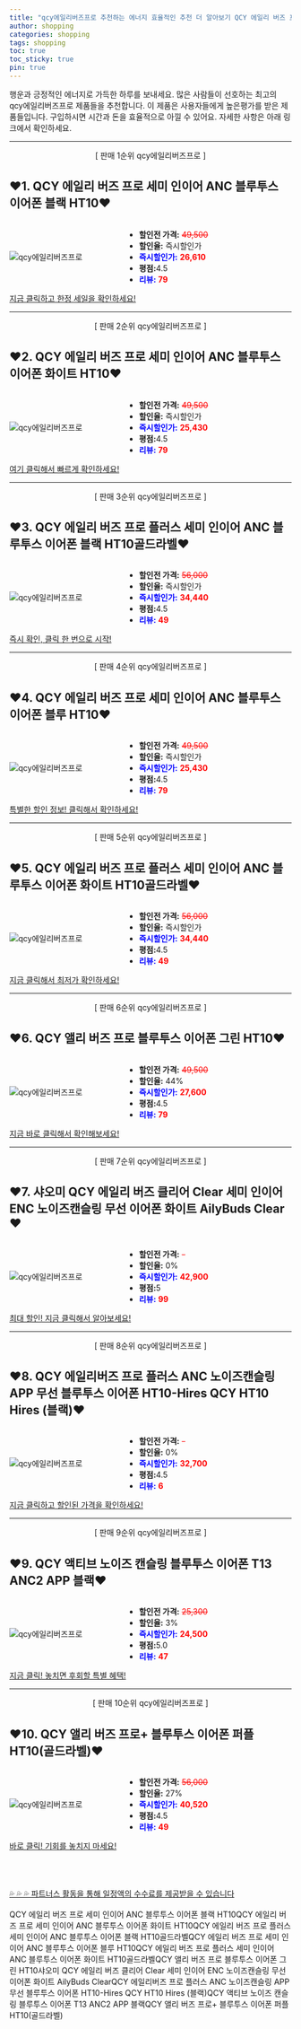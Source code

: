 ```yaml
---
title: "qcy에일리버즈프로 추천하는 에너지 효율적인 추천 더 알아보기 QCY 에일리 버즈 프로 세미"
author: shopping
categories: shopping
tags: shopping
toc: true
toc_sticky: true
pin: true
---
```

행운과 긍정적인 에너지로 가득한 하루를 보내세요. 많은 사람들이 선호하는 최고의 qcy에일리버즈프로 제품들을 추천합니다. 이 제품은 사용자들에게 높은평가를 받은 제품들입니다. 구입하시면 시간과 돈을 효율적으로 아낄 수 있어요. 자세한 사항은 아래 링크에서 확인하세요.

---
<p class="toplist" style="margin: 0 auto; display: block; width: fit-content;">[ 판매 1순위 qcy에일리버즈프로 ]</p>

<h2><strong>❤️1. QCY 에일리 버즈 프로 세미 인이어 ANC 블루투스 이어폰 블랙 HT10❤️</strong></h2>

<div style="display: flex; align-items: center;">
    <div style="flex: 0.4;">
        <img src="https://thumbnail9.coupangcdn.com/thumbnails/remote/230x230ex/image/vendor_inventory/eee8/ebf7c4c9e08f2a84df54d34080a970bc42a6d9fed38436082137382b6deb.jpg" alt="qcy에일리버즈프로" style="max-width: 100%;">
    </div>
    <div style="flex: 0.6; margin-left: 10px;">
        <ul>
            <li><strong>할인전 가격:</strong> <del style="color: red;">49,500</del></li>
            <li><strong>할인율:</strong> 즉시할인가</li>
            <li><span style='color:blue'><strong>즉시할인가:</strong></span> <span style='color:red'><strong>26,610</strong></span></li>
            <li><strong>평점:</strong>4.5</li>
            <li><span style='color:blue'><strong>리뷰:</strong></span> <span style='color:red'><strong>79</strong></span></li>
        </ul>
    </div>
</div>
<div class="center">
    <a href="https://William4Davisa.github.io?lptag=AF9450613&subid=githubio&pageKey=8068183880&traceid=V0-153&itemId=22699185786&vendorItemId=89734828615" class="myButton">
        지금 클릭하고 한정 세일을 확인하세요!
    </a>
</div>


---
<p class="toplist" style="margin: 0 auto; display: block; width: fit-content;">[ 판매 2순위 qcy에일리버즈프로 ]</p>

<h2><strong>❤️2. QCY 에일리 버즈 프로 세미 인이어 ANC 블루투스 이어폰 화이트 HT10❤️</strong></h2>

<div style="display: flex; align-items: center;">
    <div style="flex: 0.4;">
        <img src="https://thumbnail8.coupangcdn.com/thumbnails/remote/230x230ex/image/vendor_inventory/5a77/2b9605e9a1020c573761e55e418c35851783736a7a1067d5e0f8d3029cf5.jpg" alt="qcy에일리버즈프로" style="max-width: 100%;">
    </div>
    <div style="flex: 0.6; margin-left: 10px;">
        <ul>
            <li><strong>할인전 가격:</strong> <del style="color: red;">49,500</del></li>
            <li><strong>할인율:</strong> 즉시할인가</li>
            <li><span style='color:blue'><strong>즉시할인가:</strong></span> <span style='color:red'><strong>25,430</strong></span></li>
            <li><strong>평점:</strong>4.5</li>
            <li><span style='color:blue'><strong>리뷰:</strong></span> <span style='color:red'><strong>79</strong></span></li>
        </ul>
    </div>
</div>
<div class="center">
    <a href="https://William4Davisa.github.io?lptag=AF9450613&subid=githubio&pageKey=8068183880&traceid=V0-153&itemId=22699185791&vendorItemId=89734828624" class="myButton">
        여기 클릭해서 빠르게 확인하세요!
    </a>
</div>


---
<p class="toplist" style="margin: 0 auto; display: block; width: fit-content;">[ 판매 3순위 qcy에일리버즈프로 ]</p>

<h2><strong>❤️3. QCY 에일리 버즈 프로 플러스 세미 인이어 ANC 블루투스 이어폰 블랙 HT10골드라벨❤️</strong></h2>

<div style="display: flex; align-items: center;">
    <div style="flex: 0.4;">
        <img src="https://thumbnail9.coupangcdn.com/thumbnails/remote/230x230ex/image/vendor_inventory/a1b9/3d3d5a7daaa095ce27a17f38bda83fc6c2d75ae315596283b69cdf257f4d.jpg" alt="qcy에일리버즈프로" style="max-width: 100%;">
    </div>
    <div style="flex: 0.6; margin-left: 10px;">
        <ul>
            <li><strong>할인전 가격:</strong> <del style="color: red;">56,000</del></li>
            <li><strong>할인율:</strong> 즉시할인가</li>
            <li><span style='color:blue'><strong>즉시할인가:</strong></span> <span style='color:red'><strong>34,440</strong></span></li>
            <li><strong>평점:</strong>4.5</li>
            <li><span style='color:blue'><strong>리뷰:</strong></span> <span style='color:red'><strong>49</strong></span></li>
        </ul>
    </div>
</div>
<div class="center">
    <a href="https://William4Davisa.github.io?lptag=AF9450613&subid=githubio&pageKey=8068183882&traceid=V0-153&itemId=22699185802&vendorItemId=89734828591" class="myButton">
        즉시 확인, 클릭 한 번으로 시작!
    </a>
</div>


---
<p class="toplist" style="margin: 0 auto; display: block; width: fit-content;">[ 판매 4순위 qcy에일리버즈프로 ]</p>

<h2><strong>❤️4. QCY 에일리 버즈 프로 세미 인이어 ANC 블루투스 이어폰 블루 HT10❤️</strong></h2>

<div style="display: flex; align-items: center;">
    <div style="flex: 0.4;">
        <img src="https://thumbnail10.coupangcdn.com/thumbnails/remote/230x230ex/image/vendor_inventory/69f9/0d909e90d7618e4b8d45bcb3eb0f0f667a9571f80af06d2f75202978578a.jpg" alt="qcy에일리버즈프로" style="max-width: 100%;">
    </div>
    <div style="flex: 0.6; margin-left: 10px;">
        <ul>
            <li><strong>할인전 가격:</strong> <del style="color: red;">49,500</del></li>
            <li><strong>할인율:</strong> 즉시할인가</li>
            <li><span style='color:blue'><strong>즉시할인가:</strong></span> <span style='color:red'><strong>25,430</strong></span></li>
            <li><strong>평점:</strong>4.5</li>
            <li><span style='color:blue'><strong>리뷰:</strong></span> <span style='color:red'><strong>79</strong></span></li>
        </ul>
    </div>
</div>
<div class="center">
    <a href="https://William4Davisa.github.io?lptag=AF9450613&subid=githubio&pageKey=8068183880&traceid=V0-153&itemId=22699185797&vendorItemId=89734828627" class="myButton">
        특별한 할인 정보! 클릭해서 확인하세요!
    </a>
</div>


---
<p class="toplist" style="margin: 0 auto; display: block; width: fit-content;">[ 판매 5순위 qcy에일리버즈프로 ]</p>

<h2><strong>❤️5. QCY 에일리 버즈 프로 플러스 세미 인이어 ANC 블루투스 이어폰 화이트 HT10골드라벨❤️</strong></h2>

<div style="display: flex; align-items: center;">
    <div style="flex: 0.4;">
        <img src="https://thumbnail7.coupangcdn.com/thumbnails/remote/230x230ex/image/vendor_inventory/f9dd/a765f309746cb9c79ad92ecde7f6c59ea47785d10b435fb428879c006c68.jpg" alt="qcy에일리버즈프로" style="max-width: 100%;">
    </div>
    <div style="flex: 0.6; margin-left: 10px;">
        <ul>
            <li><strong>할인전 가격:</strong> <del style="color: red;">56,000</del></li>
            <li><strong>할인율:</strong> 즉시할인가</li>
            <li><span style='color:blue'><strong>즉시할인가:</strong></span> <span style='color:red'><strong>34,440</strong></span></li>
            <li><strong>평점:</strong>4.5</li>
            <li><span style='color:blue'><strong>리뷰:</strong></span> <span style='color:red'><strong>49</strong></span></li>
        </ul>
    </div>
</div>
<div class="center">
    <a href="https://William4Davisa.github.io?lptag=AF9450613&subid=githubio&pageKey=8068183882&traceid=V0-153&itemId=22699185803&vendorItemId=89734828598" class="myButton">
        지금 클릭해서 최저가 확인하세요!
    </a>
</div>


---
<p class="toplist" style="margin: 0 auto; display: block; width: fit-content;">[ 판매 6순위 qcy에일리버즈프로 ]</p>

<h2><strong>❤️6. QCY 앨리 버즈 프로 블루투스 이어폰 그린 HT10❤️</strong></h2>

<div style="display: flex; align-items: center;">
    <div style="flex: 0.4;">
        <img src="https://thumbnail7.coupangcdn.com/thumbnails/remote/230x230ex/image/vendor_inventory/b2fe/1b9464cc12f371f4ddc6c1184de154c275cab2f72cce915df849d1b98698.jpg" alt="qcy에일리버즈프로" style="max-width: 100%;">
    </div>
    <div style="flex: 0.6; margin-left: 10px;">
        <ul>
            <li><strong>할인전 가격:</strong> <del style="color: red;">49,500</del></li>
            <li><strong>할인율:</strong> 44%</li>
            <li><span style='color:blue'><strong>즉시할인가:</strong></span> <span style='color:red'><strong>27,600</strong></span></li>
            <li><strong>평점:</strong>4.5</li>
            <li><span style='color:blue'><strong>리뷰:</strong></span> <span style='color:red'><strong>79</strong></span></li>
        </ul>
    </div>
</div>
<div class="center">
    <a href="https://William4Davisa.github.io?lptag=AF9450613&subid=githubio&pageKey=8068183880&traceid=V0-153&itemId=23610653068&vendorItemId=90636309018" class="myButton">
        지금 바로 클릭해서 확인해보세요!
    </a>
</div>


---
<p class="toplist" style="margin: 0 auto; display: block; width: fit-content;">[ 판매 7순위 qcy에일리버즈프로 ]</p>

<h2><strong>❤️7. 샤오미 QCY 에일리 버즈 클리어 Clear 세미 인이어 ENC 노이즈캔슬링 무선 이어폰 화이트 AilyBuds Clear❤️</strong></h2>

<div style="display: flex; align-items: center;">
    <div style="flex: 0.4;">
        <img src="https://thumbnail8.coupangcdn.com/thumbnails/remote/230x230ex/image/vendor_inventory/ea74/0d92e5bf61575fc124b07f90fb2335dac18b092c36ed2cb5dd120c56e1c8.JPG" alt="qcy에일리버즈프로" style="max-width: 100%;">
    </div>
    <div style="flex: 0.6; margin-left: 10px;">
        <ul>
            <li><strong>할인전 가격:</strong> <del style="color: red;">-</del></li>
            <li><strong>할인율:</strong> 0%</li>
            <li><span style='color:blue'><strong>즉시할인가:</strong></span> <span style='color:red'><strong>42,900</strong></span></li>
            <li><strong>평점:</strong>5</li>
            <li><span style='color:blue'><strong>리뷰:</strong></span> <span style='color:red'><strong>99</strong></span></li>
        </ul>
    </div>
</div>
<div class="center">
    <a href="https://William4Davisa.github.io?lptag=AF9450613&subid=githubio&pageKey=8250536167&traceid=V0-153&itemId=23752070059&vendorItemId=90776559926" class="myButton">
        최대 할인! 지금 클릭해서 알아보세요!
    </a>
</div>


---
<p class="toplist" style="margin: 0 auto; display: block; width: fit-content;">[ 판매 8순위 qcy에일리버즈프로 ]</p>

<h2><strong>❤️8. QCY 에일리버즈 프로 플러스 ANC 노이즈캔슬링 APP 무선 블루투스 이어폰 HT10-Hires QCY HT10 Hires (블랙)❤️</strong></h2>

<div style="display: flex; align-items: center;">
    <div style="flex: 0.4;">
        <img src="https://thumbnail9.coupangcdn.com/thumbnails/remote/230x230ex/image/vendor_inventory/37fc/c934031ba82147890ad4915de771f2c8c98ae1f4a83bb54f42ff0e593ddc.jpg" alt="qcy에일리버즈프로" style="max-width: 100%;">
    </div>
    <div style="flex: 0.6; margin-left: 10px;">
        <ul>
            <li><strong>할인전 가격:</strong> <del style="color: red;">-</del></li>
            <li><strong>할인율:</strong> 0%</li>
            <li><span style='color:blue'><strong>즉시할인가:</strong></span> <span style='color:red'><strong>32,700</strong></span></li>
            <li><strong>평점:</strong>4.5</li>
            <li><span style='color:blue'><strong>리뷰:</strong></span> <span style='color:red'><strong>6</strong></span></li>
        </ul>
    </div>
</div>
<div class="center">
    <a href="https://William4Davisa.github.io?lptag=AF9450613&subid=githubio&pageKey=8089826296&traceid=V0-153&itemId=22845470702&vendorItemId=89880177923" class="myButton">
        지금 클릭하고 할인된 가격을 확인하세요!
    </a>
</div>


---
<p class="toplist" style="margin: 0 auto; display: block; width: fit-content;">[ 판매 9순위 qcy에일리버즈프로 ]</p>

<h2><strong>❤️9. QCY 액티브 노이즈 캔슬링 블루투스 이어폰 T13 ANC2 APP 블랙❤️</strong></h2>

<div style="display: flex; align-items: center;">
    <div style="flex: 0.4;">
        <img src="https://thumbnail10.coupangcdn.com/thumbnails/remote/230x230ex/image/retail/images/2024/05/23/18/4/87ff963c-a9ab-4377-8f8b-574997d6235d.jpg" alt="qcy에일리버즈프로" style="max-width: 100%;">
    </div>
    <div style="flex: 0.6; margin-left: 10px;">
        <ul>
            <li><strong>할인전 가격:</strong> <del style="color: red;">25,300</del></li>
            <li><strong>할인율:</strong> 3%</li>
            <li><span style='color:blue'><strong>즉시할인가:</strong></span> <span style='color:red'><strong>24,500</strong></span></li>
            <li><strong>평점:</strong>5.0</li>
            <li><span style='color:blue'><strong>리뷰:</strong></span> <span style='color:red'><strong>47</strong></span></li>
        </ul>
    </div>
</div>
<div class="center">
    <a href="https://William4Davisa.github.io?lptag=AF9450613&subid=githubio&pageKey=8121405453&traceid=V0-153&itemId=23037354652&vendorItemId=90071083647" class="myButton">
        지금 클릭! 놓치면 후회할 특별 혜택!
    </a>
</div>


---
<p class="toplist" style="margin: 0 auto; display: block; width: fit-content;">[ 판매 10순위 qcy에일리버즈프로 ]</p>

<h2><strong>❤️10. QCY 앨리 버즈 프로+ 블루투스 이어폰 퍼플 HT10(골드라벨)❤️</strong></h2>

<div style="display: flex; align-items: center;">
    <div style="flex: 0.4;">
        <img src="https://thumbnail10.coupangcdn.com/thumbnails/remote/230x230ex/image/vendor_inventory/1d40/336155be89a70a763bf1cfdad511088a5470cde6e9ca6663f739813cc15d.jpg" alt="qcy에일리버즈프로" style="max-width: 100%;">
    </div>
    <div style="flex: 0.6; margin-left: 10px;">
        <ul>
            <li><strong>할인전 가격:</strong> <del style="color: red;">56,000</del></li>
            <li><strong>할인율:</strong> 27%</li>
            <li><span style='color:blue'><strong>즉시할인가:</strong></span> <span style='color:red'><strong>40,520</strong></span></li>
            <li><strong>평점:</strong>4.5</li>
            <li><span style='color:blue'><strong>리뷰:</strong></span> <span style='color:red'><strong>49</strong></span></li>
        </ul>
    </div>
</div>
<div class="center">
    <a href="https://William4Davisa.github.io?lptag=AF9450613&subid=githubio&pageKey=8068183882&traceid=V0-153&itemId=23610653220&vendorItemId=90636308991" class="myButton">
        바로 클릭! 기회를 놓치지 마세요!
    </a>
</div>

<br><br><br>[💦 💦 💦 파트너스 활동을 통해 일정액의 수수료를 제공받을 수 있습니다](https://link.coupang.com/a/bcpT2c)<br><br>QCY 에일리 버즈 프로 세미 인이어 ANC 블루투스 이어폰 블랙 HT10QCY 에일리 버즈 프로 세미 인이어 ANC 블루투스 이어폰 화이트 HT10QCY 에일리 버즈 프로 플러스 세미 인이어 ANC 블루투스 이어폰 블랙 HT10골드라벨QCY 에일리 버즈 프로 세미 인이어 ANC 블루투스 이어폰 블루 HT10QCY 에일리 버즈 프로 플러스 세미 인이어 ANC 블루투스 이어폰 화이트 HT10골드라벨QCY 앨리 버즈 프로 블루투스 이어폰 그린 HT10샤오미 QCY 에일리 버즈 클리어 Clear 세미 인이어 ENC 노이즈캔슬링 무선 이어폰 화이트 AilyBuds ClearQCY 에일리버즈 프로 플러스 ANC 노이즈캔슬링 APP 무선 블루투스 이어폰 HT10-Hires QCY HT10 Hires (블랙)QCY 액티브 노이즈 캔슬링 블루투스 이어폰 T13 ANC2 APP 블랙QCY 앨리 버즈 프로+ 블루투스 이어폰 퍼플 HT10(골드라벨)